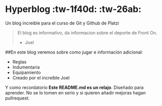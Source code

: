 # Hyperblog :tw-1f40d: :tw-26ab:
Un blog increible para el curso de Git y Github de Platzi
>El blog es informativo, da informacion sobre el deporte de Front On.
> - Joel

##En este blog veremos sobre como jugar e información adicional:

* Reglas
* Indumentaria
* Equipamiento
* Creado por el increíble Joel

Y como recordatorio **Este README.md es un relajo**. Diseñado para aprender. No se lo tomen en serio y si quieren añadir mejoras hagan pullrequest.